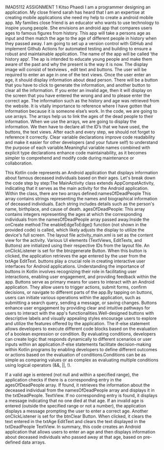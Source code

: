 IMAD5112 ASSIGNMENT 1 Kitso  Phaedi
I am a programmer designing an application. My close friend sarah has heard that I am an expertise at creating mobile applications she need my help to create a android mobile app. My families close friend is an educator who wants to use technology to inspire young people. She envisions an android app that compares users ages to famous figures from history. This app will take a persons age  as input and then match the age to the age of different people in history when they passed away. I am going to set up a version control with GitHub and implement Github Actions for automated testing and building to ensure a robust and maintainable application.
The name of the app will be called ‘the history app’. The ap is intended to educate young people and make them aware of the past and why the present is the way it is now. The display image will consist of textviews , edit text and  buttons. The user will be required to enter an age in one of the text views. Once the user enter an age, it should display information about dead person. There will be a button that you have to click to generate the information, and another button to clear all the information. If you enter an invalid age, then it will display on the screen that you have entered the wrong and and to please enter the correct age. The information such as the history and age was retrieved from the website. It is vitally importance to reference where I have gotten that information because it is someone else’s work. 
In the code, we are going to use arrays. The arrays help us to link the ages of the dead people to their information. When we use the arrays, we are going to display the information. We then have to declare all the ID’s that we have used, the buttons, the text views. After each and every step, we should not forget to reference it correctly. Clear variable declarations improve code readability and make it easier for other developers (and your future self) to understand the purpose of each variable.Meaningful variable names combined with explicit type declarations enhance code maintainability, as it becomes simpler to comprehend and modify code during maintenance or collaboration.

This Kotlin code represents an Android application that displays information about famous deceased individuals based on their ages. Let's break down the code step by step:The MainActivity class extends AppCompatActivity, indicating that it serves as the main activity for the Android application.
Within the class, there are two arrays defined:namesOfDeadPeople This array contains strings representing the names and biographical information of deceased individuals. Each string includes details such as the person's name, birthplace, and cause of death.
agesOfDeadPeople: This array contains integers representing the ages at which the corresponding individuals from the namesOfDeadPeople array passed away.Inside the onCreate method:The enableEdgeToEdge() function (not shown in the provided code) is called, which likely adjusts the display to utilize the device's full screen.
The layout file activity_main.xml is set as the content view for the activity.
Various UI elements (TextViews, EditTexts, and Buttons) are initialized using their respective IDs from the layout file.
An onClickListener is set for the btnzgenerate Button. When this button is clicked, the application retrieves the age entered by the user from the txtAge EditText. buttons play a crucial role in creating interactive user interfaces for Android applications. Understanding the importance of buttons in Kotlin involves recognizing their role in facilitating user interactions, enabling user engagement, and providing feedback within the app. Buttons serve as primary means for users to interact with an Android application. They allow users to trigger actions, submit forms, confirm decisions, or navigate to different parts of the app.By tapping on buttons, users can initiate various operations within the application, such as submitting a search query, sending a message, or saving changes. Buttons enhance user engagement by providing clear and intuitive pathways for users to interact with the app's functionalities.Well-designed buttons with descriptive labels and visually appealing styles encourage users to explore and utilize the features offered by the application.
The if-else statement allows developers to execute different code blocks based on the evaluation of a boolean expression or condition. By evaluating conditions, developers can create logic that responds dynamically to different scenarios or user inputs within an application.if-else statements facilitate decision-making within Kotlin programs by enabling developers to define different outcomes or actions based on the evaluation of conditions.Conditions can be as simple as comparing values or as complex as evaluating multiple conditions using logical operators (&&, ||, !).

If a valid age is entered (not null and within a specified range), the application checks if there is a corresponding entry in the agesOfDeadPeople array. If found, it retrieves the information about the deceased individual from the namesOfDeadPeople array and displays it in the txtDeadPeople. TextView. If no corresponding entry is found, it displays a message indicating that no one died at that age.
If an invalid age is entered (outside the specified range or not a number), the application displays a message prompting the user to enter a correct age.
Another onClickListener is set for the btnClear Button. When clicked, it clears the text entered in the txtAge EditText and clears the text displayed in the txtDeadPeople TextView.
In summary, this code creates an Android application that allows users to enter an age and then displays information about deceased individuals who passed away at that age, based on pre-defined data arrays.


